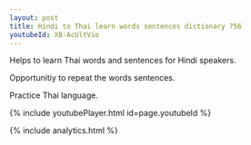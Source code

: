 ```yaml
---
layout: post
title: Hindi to Thai learn words sentences dictionary 756 
youtubeId: XB-AcUltVio
---
```

 
 
Helps to learn Thai words and sentences for Hindi speakers.

Opportunitiy to repeat the words sentences. 

Practice Thai language. 
 
{% include youtubePlayer.html id=page.youtubeId %}
 
 
{% include analytics.html %}